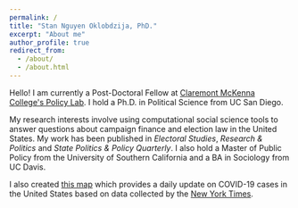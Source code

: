 ```yaml
---
permalink: /
title: "Stan Nguyen Oklobdzija, PhD."
excerpt: "About me"
author_profile: true
redirect_from: 
  - /about/
  - /about.html
---
```


Hello! I am currently a Post-Doctoral Fellow at [Claremont McKenna College's Policy Lab](https://policylab.cmc.edu/). I hold a Ph.D. in Political Science from UC San Diego. 

My research interests involve using computational social science tools to answer questions about campaign finance and election law in the United States. My work has been published in *Electoral Studies*, *Research & Politics* and *State Politics & Policy Quarterly*. I also hold a Master of Public Policy from the University of Southern California and a BA in Sociology from UC Davis. 

I also created [this map](http://acsweb.ucsd.edu/~soklobdz/covid_map.html) which provides a daily update on COVID-19 cases in the United States based on data collected by the [New York Times](https://github.com/nytimes/covid-19-data).
